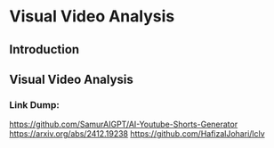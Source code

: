 # Visual Video Analysis


## Introduction


## Visual Video Analysis


### Link Dump:
https://github.com/SamurAIGPT/AI-Youtube-Shorts-Generator
https://arxiv.org/abs/2412.19238
https://github.com/HafizalJohari/lclv



